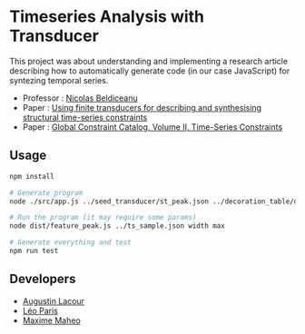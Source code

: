 # Timeseries Analysis with Transducer

This project was  about understanding and implementing a research article describing how to automatically generate code (in our case JavaScript) for syntezing temporal series.

- Professor : [Nicolas Beldiceanu](https://cv.archives-ouvertes.fr/nicolasbeldiceanu)
- Paper : [Using finite transducers for describing and synthesising structural time-series constraints](https://hal.inria.fr/hal-01370322/document)
- Paper : [Global Constraint Catalog, Volume II, Time-Series Constraints](https://arxiv.org/abs/1609.08925v2)

## Usage

```bash
npm install

# Generate program
node ./src/app.js ../seed_transducer/st_peak.json ../decoration_table/dt_feature.json

# Run the program (it may require some params)
node dist/feature_peak.js ../ts_sample.json width max

# Generate everything and test
npm run test
```

## Developers
 - [Augustin Lacour](https://github.com/austil)
 - [Léo Paris](https://github.com/drakode)
 - [Maxime Maheo](https://github.com/mmaheo)